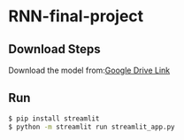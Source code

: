 # RNN-final-project

## Download Steps
Download the model from:[Google Drive Link](https://drive.google.com/file/d/1pf3eqR1g9Euvs3oSeDAP9q44eZreUPy5/view?usp=sharing)

## Run 
```bash
$ pip install streamlit
$ python -m streamlit run streamlit_app.py
```
